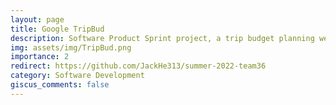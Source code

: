 ```yaml
---
layout: page
title: Google TripBud
description: Software Product Sprint project, a trip budget planning web app
img: assets/img/TripBud.png
importance: 2
redirect: https://github.com/JackHe313/summer-2022-team36
category: Software Development
giscus_comments: false
---
```

